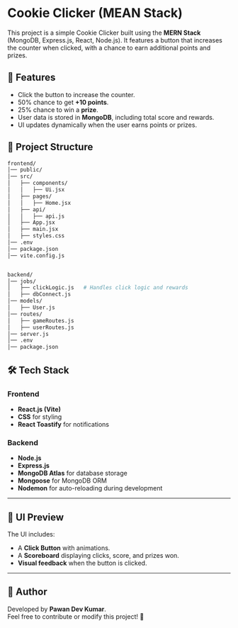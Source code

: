 # Cookie Clicker (MEAN Stack)

This project is a simple Cookie Clicker built using the **MERN Stack** (MongoDB, Express.js, React, Node.js). It features a button that increases the counter when clicked, with a chance to earn additional points and prizes.

## 🚀 Features
- Click the button to increase the counter.
- 50% chance to get **+10 points**.
- 25% chance to win a **prize**.
- User data is stored in **MongoDB**, including total score and rewards.
- UI updates dynamically when the user earns points or prizes.

## 📂 Project Structure
```bash
frontend/
│── public/
│── src/
│   ├── components/
│   │   ├── Ui.jsx   
│   ├── pages/
│   │   ├── Home.jsx
│   ├── api/
│   │   ├── api.js
│   ├── App.jsx
│   ├── main.jsx
│   ├── styles.css
│── .env
│── package.json
│── vite.config.js


backend/
│── jobs/
│   ├── clickLogic.js   # Handles click logic and rewards
│   ├── dbConnect.js
│── models/
│   ├── User.js          
│── routes/
│   ├── gameRoutes.js 
│   ├── userRoutes.js
│── server.js           
│── .env                 
│── package.json

```


## 🛠️ Tech Stack

### Frontend
- **React.js (Vite)**
- **CSS** for styling
- **React Toastify** for notifications

### Backend
- **Node.js**
- **Express.js**
- **MongoDB Atlas** for database storage
- **Mongoose** for MongoDB ORM
- **Nodemon** for auto-reloading during development

---

## 🎨 UI Preview

The UI includes:
- A **Click Button** with animations.
- A **Scoreboard** displaying clicks, score, and prizes won.
- **Visual feedback** when the button is clicked.

---

## 📌 Author

Developed by **Pawan Dev Kumar**.  
Feel free to contribute or modify this project! 🚀